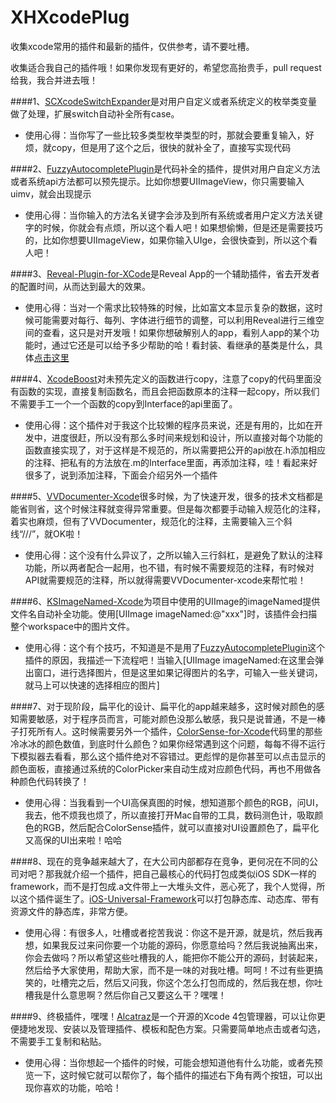XHXcodePlug
===========

收集xcode常用的插件和最新的插件，仅供参考，请不要吐槽。

收集适合我自己的插件哦！如果你发现有更好的，希望您高抬贵手，pull request给我，我合并进去哦！

####1、[SCXcodeSwitchExpander](https://github.com/stefanceriu/SCXcodeSwitchExpander)是对用户自定义或者系统定义的枚举类变量做了处理，扩展switch自动补全所有case。                               
* 使用心得：当你写了一些比较多类型枚举类型的时，那就会要重复输入，好烦，就copy，但是用了这个之后，很快的就补全了，直接写实现代码


####2、[FuzzyAutocompletePlugin](https://github.com/FuzzyAutocomplete/FuzzyAutocompletePlugin)是代码补全的插件，提供对用户自定义方法或者系统api方法都可以预先提示。比如你想要UIImageView，你只需要输入uimv，就会出现提示
* 使用心得：当你输入的方法名关键字会涉及到所有系统或者用户定义方法关键字的时候，你就会有点烦，所以这个看人吧！如果想偷懒，但是还是需要技巧的，比如你想要UIImageView，如果你输入UIge，会很快查到，所以这个看人吧！


####3、[Reveal-Plugin-for-XCode](https://github.com/shjborage/Reveal-Plugin-for-XCode)是Reveal App的一个辅助插件，省去开发者的配置时间，从而达到最大的效果。
* 使用心得：当对一个需求比较特殊的时候，比如富文本显示复杂的数据，这时候可能需要对每行、每列、字体进行细节的调整，可以利用Reveal进行三维空间的查看，这只是对开发哦！如果你想破解别人的app，看别人app的某个功能时，通过它还是可以给予多少帮助的哈！看封装、看继承的基类是什么，具体[点击这里](http://c.blog.sina.com.cn/profile.php?blogid=cb8a22ea89000gtw)                          

####4、[XcodeBoost](https://github.com/fortinmike/XcodeBoost)对未预先定义的函数进行copy，注意了copy的代码里面没有函数的实现，直接复制函数名，而且会把函数原本的注释一起copy，所以我们不需要手工一个一个函数的copy到Interface的api里面了。
* 使用心得：这个插件对于我这个比较懒的程序员来说，还是有用的，比如在开发中，进度很赶，所以没有那么多时间来规划和设计，所以直接对每个功能的函数直接实现了，对于这样是不规范的，所以需要把公开的api放在.h添加相应的注释、把私有的方法放在.m的Interface里面，再添加注释，哇！看起来好很多了，说到添加注释，下面会介绍另外一个插件


####5、[VVDocumenter-Xcode](https://github.com/onevcat/VVDocumenter-Xcode)很多时候，为了快速开发，很多的技术文档都是能省则省，这个时候注释就变得异常重要。但是每次都要手动输入规范化的注释，着实也麻烦，但有了VVDocumenter，规范化的注释，主需要输入三个斜线“///”，就OK啦！
* 使用心得：这个没有什么异议了，之所以输入三行斜杠，是避免了默认的注释功能，所以两者配合一起用，也不错，有时候不需要规范的注释，有时候对API就需要规范的注释，所以就得需要VVDocumenter-xcode来帮忙啦！



####6、[KSImageNamed-Xcode](https://github.com/ksuther/KSImageNamed-Xcode)为项目中使用的UIImage的imageNamed提供文件名自动补全功能。使用[UIImage imageNamed:@"xxx"]时，该插件会扫描整个workspace中的图片文件。
* 使用心得：这个有个技巧，不知道是不是用了[FuzzyAutocompletePlugin](https://github.com/FuzzyAutocomplete/FuzzyAutocompletePlugin)这个插件的原因，我描述一下流程吧！当输入[UIImage imageNamed:在这里会弹出窗口，进行选择图片，但是这里如果记得图片的名字，可输入一些关键词，就马上可以快速的选择相应的图片]


####7、对于现阶段，扁平化的设计、扁平化的app越来越多，这时候对颜色的感知需要敏感，对于程序员而言，可能对颜色没那么敏感，我只是说普通，不是一棒子打死所有人。这时候需要另外一个插件，[ColorSense-for-Xcode](https://github.com/omz/ColorSense-for-Xcode)代码里的那些冷冰冰的颜色数值，到底时什么颜色？如果你经常遇到这个问题，每每不得不运行下模拟器去看看，那么这个插件绝对不容错过。更彪悍的是你甚至可以点击显示的颜色面板，直接通过系统的ColorPicker来自动生成对应颜色代码，再也不用做各种颜色代码转换了！
* 使用心得：当我看到一个UI高保真图的时候，想知道那个颜色的RGB，问UI，我去，他不烦我也烦了，所以直接打开Mac自带的工具，数码测色计，吸取颜色的RGB，然后配合ColorSense插件，就可以直接对UI设置颜色了，扁平化又高保的UI出来啦！哈哈


####8、现在的竞争越来越大了，在大公司内部都存在竞争，更何况在不同的公司对吧？那我就介绍一个插件，把自己最核心的代码打包成类似iOS SDK一样的framework，而不是打包成.a文件带上一大堆头文件，恶心死了，我个人觉得，所以这个插件诞生了。[iOS-Universal-Framework](https://github.com/kstenerud/iOS-Universal-Framework)可以打包静态库、动态库、带有资源文件的静态库，非常方便。
* 使用心得：有很多人，吐槽或者挖苦我说：你这不是开源，就是坑，然后我再想，如果我反过来问你要一个功能的源码，你愿意给吗？然后我说抽离出来，你会去做吗？所以希望这些吐槽我的人，能把你不能公开的源码，封装起来，然后给予大家使用，帮助大家，而不是一味的对我吐槽。呵呵！不过有些更搞笑的，吐槽完之后，然后又问我，你这个怎么打包而成的，然后我在想，你吐槽我是什么意思啊？然后你自己又要这么干？嘿嘿！


####9、终极插件，嘿嘿！[Alcatraz](https://github.com/supermarin/Alcatraz)是一个开源的Xcode 4包管理器，可以让你更便捷地发现、安装以及管理插件、模板和配色方案。只需要简单地点击或者勾选，不需要手工复制和粘贴。
* 使用心得：当你想起一个插件的时候，可能会想知道他有什么功能，或者先预览一下，这时候它就可以帮你了，每个插件的描述右下角有两个按钮，可以出现你喜欢的功能，哈哈！
